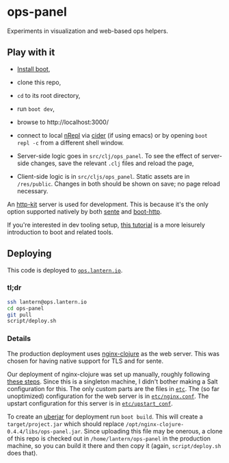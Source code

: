 # ops-panel

Experiments in visualization and web-based ops helpers.

## Play with it

- [Install boot](https://github.com/boot-clj/boot#install),

- clone this repo,

- `cd` to its root directory,

- run `boot dev`,

- browse to http://localhost:3000/

- connect to local [nRepl](https://github.com/clojure/tools.nrepl) via [cider](https://github.com/clojure-emacs/cider) (if using emacs) or by opening `boot repl -c` from a different shell window.

- Server-side logic goes in `src/clj/ops_panel`.  To see the effect of server-side changes, save the relevant `.clj` files and reload the page,

- Client-side logic is in `src/cljs/ops_panel`.  Static assets are in `/res/public`.  Changes in both should be shown on save; no page reload necessary.

An [http-kit](http://www.http-kit.org/) server is used for development.  This is because it's the only option supported natively by both [sente](https://github.com/ptaoussanis/sente) and [boot-http](https://github.com/pandeiro/boot-http).

If you're interested in dev tooling setup, [this tutorial](https://github.com/magomimmo/modern-cljs/blob/master/doc/second-edition/tutorial-01.md) is a more leisurely introduction to boot and related tools.

## Deploying

This code is deployed to [`ops.lantern.io`](http://ops.lantern.io).

### tl;dr

```bash
ssh lantern@ops.lantern.io
cd ops-panel
git pull
script/deploy.sh
```

### Details

The production deployment uses [nginx-clojure](https://github.com/nginx-clojure/nginx-clojure) as the web server.  This was chosen for having native support for TLS and for sente.

Our deployment of nginx-clojure was set up manually, roughly following [these steps](https://github.com/nginx-clojure/nginx-clojure/tree/master/example-projects/clojure-web-example).  Since this is a singleton machine, I didn't bother making a Salt configuration for this.  The only custom parts are the files in [`etc`](https://github.com/getlantern/ops-panel/tree/master/etc).  The (so far unoptimized) configuration for the web server is in [`etc/nginx.conf`](https://github.com/getlantern/ops-panel/blob/master/etc/nginx.conf).  The upstart configuration for this server is in [`etc/upstart_conf`](https://github.com/getlantern/ops-panel/blob/master/etc/upstart_conf).

To create an [uberjar](http://stackoverflow.com/questions/11947037/what-is-an-uber-jar) for deployment run `boot build`.  This will create a `target/project.jar` which should replace `/opt/nginx-clojure-0.4.4/libs/ops-panel.jar`.  Since uploading this file may be onerous, a clone of this repo is checked out in `/home/lantern/ops-panel` in the production machine, so you can build it there and then copy it (again, `script/deploy.sh` does that).

